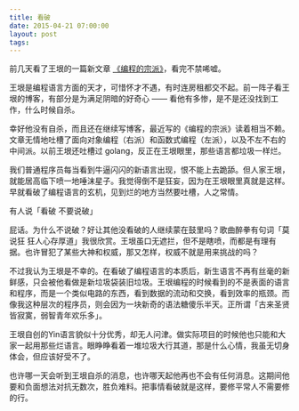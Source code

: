 ```yaml
---
title: 看破
date: 2015-04-21 07:00:00
layout: post
tags:
---
```



前几天看了王垠的一篇新文章 [《编程的宗派》](http://www.yinwang.org/blog-cn/2015/04/03/paradigms/)，看完不禁唏嘘。

王垠是编程语言方面的天才，可惜怀才不遇，有时连房租都交不起。前一阵子看王垠的博客，有部分是为满足阴暗的好奇心 —— 看他有多惨，是不是还没找到工作，什么时候自杀。

幸好他没有自杀，而且还在继续写博客，最近写的《编程的宗派》读着相当不赖。文章无情地吐槽了面向对象编程（右派）和函数式编程（左派），以及不左不右的中间派。以前王垠还吐槽过 golang，反正在王垠眼里，那些语言都垃圾一样烂。

我们普通程序员每当看到牛逼闪闪的新语言出现，恨不能上去跪舔。但人家王垠，就能居高临下喷一地唾沫星子。我觉得倒不是狂妄，因为在王垠眼里真就是这样。早就看破了编程语言的玄机，见到烂的地方当然要吐槽，人之常情。

有人说「看破 不要说破」

屁话。为什么不说破？好让其他没看破的人继续蒙在鼓里吗？歌曲醉拳有句词「莫说狂 狂人心存厚道」我很欣赏。王垠虽口无遮拦，但不是瞎喷，而都是有理有据。也许冒犯了某些大神和权威，那又怎样，权威不就是用来挑战的吗？

不过我认为王垠是不幸的。在看破了编程语言的本质后，新生语言不再有丝毫的新鲜感，只会被他看做是新垃圾袋装旧垃圾。王垠编程的时候看到的不是表面的语言和程序，而是一个类似电路的东西，看到数据的流动和交换，看到效率的瓶颈。而像我这种层次的程序员，则会因为一块新奇的语法糖傻乐半天。正所谓「古来圣贤皆寂寞，弱智青年欢乐多」。

王垠自创的Yin语言貌似十分优秀，却无人问津。做实际项目的时候他也只能和大家一起用那些烂语言。眼睁睁看着一堆垃圾大行其道，那是什么心情，我虽无切身体会，但应该好受不了。

也许哪一天会听到王垠自杀的消息，也许哪天起他再也不会有任何消息。这期间他要和负面想法对抗无数次，胜负难料。把事情看破就是这样，要修平常人不需要修的行。
